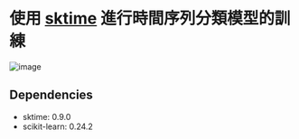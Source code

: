 # 使用 [sktime](https://www.sktime.org/en/stable/) 進行時間序列分類模型的訓練
![image](https://user-images.githubusercontent.com/48956859/171381449-ae5706ba-23f3-432e-8069-162e7fba31c4.png)

## Dependencies
- sktime: 0.9.0
- scikit-learn: 0.24.2
